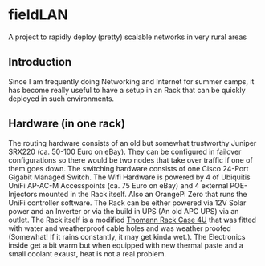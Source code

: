 # fieldLAN
A project to rapidly deploy (pretty) scalable networks in very rural areas

## Introduction
Since I am frequently doing Networking and Internet for summer camps, it has become really useful to have a setup in an Rack that can be quickly deployed in such environments.

## Hardware (in one rack)
The routing hardware consists of an old but somewhat trustworthy Juniper SRX220 (ca. 50-100 Euro on eBay). They can be configured in failover configurations so there would be two nodes that take over traffic if one of them goes down.
The switching hardware consists of one Cisco 24-Port Gigabit Managed Switch.
The Wifi Hardware is powered by 4 of Ubiquitis UniFi AP-AC-M Accesspoints (ca. 75 Euro on eBay) and 4 external POE-Injectors mounted in the Rack itself.
Also an OrangePi Zero that runs the UniFi controller software. 
The Rack can be either powered via 12V Solar power and an Inverter or via the build in UPS (An old APC UPS) via an outlet.
The Rack itself is a modified [Thomann Rack Case 4U](https://www.thomann.de/intl/thomann_rack_case_4u.htm) that was fitted with water and weatherproof cable holes and was weather proofed (Somewhat! If it rains constantly, it may get kinda wet.).
The Electronics inside get a bit warm but when equipped with new thermal paste and a small coolant exaust, heat is not a real problem.
